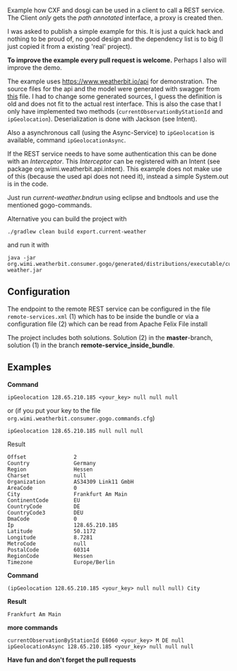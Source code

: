 Example how CXF and dosgi can be used in a client to call a REST service. The Client *only* gets the *path annotated* interface, a proxy is created then.

I was asked to publish a simple example for this. It is just a quick hack and nothing to be proud of, no good design and the dependency list is to big (I just copied it from a existing 'real' project).

**To improve the example every pull request is welcome.** Perhaps I also will improve the demo.

The example uses <https://www.weatherbit.io/api> for demonstration. The source files for the api and the model were generated with swagger from [this](https://raw.githubusercontent.com/APIs-guru/openapi-directory/master/APIs/weatherbit.io/2.0.0/swagger.yaml "") file. I had to change some generated sources, I guess the definition is old and does not fit to the actual rest interface.
This is also the case that I only have implemented two methods (`currentObservationByStationId` and `ipGeolocation`).
Deserialization is done with Jackson (see Intent).


Also a asynchronous call (using the Async-Service) to `ipGeolocation` is available, command `ipGeolocationAsync`.


If the REST service needs to have some authentication this can be done with an *Interceptor*. This *Interceptor* can be registered with an Intent (see package org.wimi.weatherbit.api.intent). This example does not make use of this (because the used api does not need it), instead a simple System.out is in the code.

Just run *current-weather.bndrun* using eclipse and bndtools and use the mentioned gogo-commands.

Alternative you can build the project with

	./gradlew clean build export.current-weather

and run it with

	java -jar org.wimi.weatherbit.consumer.gogo/generated/distributions/executable/current-weather.jar


## Configuration

The endpoint to the remote REST service can be configured in the file `remote-services.xml` (1) which has to be inside the bundle or via a configuration file (2) which can be read from Apache Felix File install


The project includes both solutions. Solution (2) in the **master**-branch, solution (1) in the branch **remote-service_inside_bundle**.
## Examples


**Command**

	ipGeolocation 128.65.210.185 <your_key> null null null

or (if you put your key to the file `org.wimi.weatherbit.consumer.gogo.commands.cfg`)

	ipGeolocation 128.65.210.185 null null null


Result

	Offset               2
	Country              Germany
	Region               Hessen
	Charset              null
	Organization         AS34309 Link11 GmbH
	AreaCode             0
	City                 Frankfurt Am Main
	ContinentCode        EU
	CountryCode          DE
	CountryCode3         DEU
	DmaCode              0
	Ip                   128.65.210.185
	Latitude             50.1172
	Longitude            8.7281
	MetroCode            null
	PostalCode           60314
	RegionCode           Hessen
	Timezone             Europe/Berlin


**Command**

	(ipGeolocation 128.65.210.185 <your_key> null null null) City

**Result**

	Frankfurt Am Main


**more commands**

	currentObservationByStationId E6060 <your_key> M DE null
	ipGeolocationAsync 128.65.210.185 <your_key> null null null

**Have fun and don't forget the pull requests**

